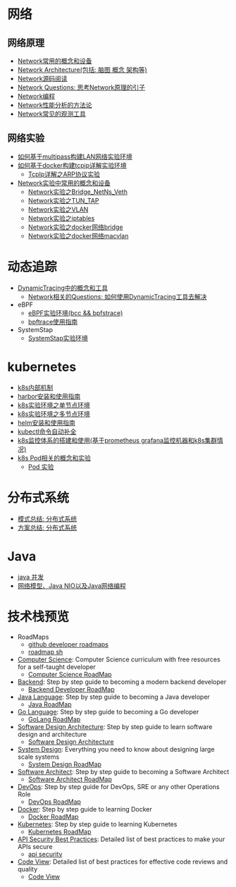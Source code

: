 
# 网络

## 网络原理
- [Network常用的概念和设备](network/experiments/Network实验中常用的概念和设备/Network实验中常用的概念和设备.md)
- [Network Architecture(包括: 脑图 概念 架构等)](network/principles/Network的Architecture/Network的Architecture.md)
- [Network源码阅读](network/principles/Network源码/Network源码.md)
- [Network Questions: 思考Network原理的引子](network/principles/Network相关的Questions/Network相关的Questions.md)
- [Network编程](network/principles/Network编程/Network编程.md)
- [Network性能分析的方法论](network/principles/Network性能分析的方法论/Network性能分析的方法论.md)
- [Network常见的观测工具](network/experiments/Network观测工具/Network观测工具.md)
## 网络实验
- [如何基于multipass构建LAN网络实验环境](network/experiments/LAN网络实验环境/readme.如何基于multipass构建LAN网络实验环境.md)
- [如何基于docker构建tcpip详解实验环境](network/experiments/TcpIp详解实验环境/readme.TcpIp详解实验环境.md)
    - [TcpIp详解之ARP协议实验](network/experiments/TcpIp详解之ARP协议实验/readme.TcpIp详解之ARP协议实验.md)
- [Network实验中常用的概念和设备](network/experiments/Network实验中常用的概念和设备/Network实验中常用的概念和设备.md)
    - [Network实验之Bridge_NetNs_Veth](network/experiments/Network实验之Bridge_NetNs_Veth/Network实验之Bridge_NetNs_Veth.md)
    - [Network实验之TUN_TAP](network/experiments/Network实验之TUN_TAP/Network实验之TUN_TAP.md)
    - [Network实验之VLAN](network/experiments/Network实验之VLAN/Network实验之VLAN.md)
    - [Network实验之iptables](network/experiments/Network实验之iptables/Network实验之iptables.md)
    - [Network实验之docker网络bridge](network/experiments/Network实验之docker网络bridge/Network实验之docker网络bridge.md)
    - [Network实验之docker网络macvlan](network/experiments/Network实验之docker网络macvlan/Network实验之docker网络macvlan.md)


# 动态追踪

- [DynamicTracing中的概念和工具](dynamic-tracing/dynamicTracing中的概念和工具/dynamicTracing中的概念和工具.md)
    - [Network相关的Questions: 如何使用DynamicTracing工具去解决](network/principles/Network相关的Questions/Network相关的Questions.md)
- eBPF
    - [eBPF实验环境(bcc && bpfstrace)](dynamic-tracing/eBPF/eBPF实验环境/eBPF实验环境.md)
    - [bpftrace使用指南](dynamic-tracing/eBPF/bpftrace使用指南/bpftrace使用指南.md)
- SystemStap
    - [SystemStap实验环境](dynamic-tracing/systemtap/systemtap实验环境/systemtap实验环境.md)



# kubernetes
- [k8s内部机制](kubernetes/k8s-internals/k8s-internals.md)
- [harbor安装和使用指南](kubernetes/harbor安装和使用指南/harbor安装和使用指南.md)
- [k8s实验环境之单节点环境](kubernetes/k8s实验环境之单节点环境/k8s实验环境之单节点环境.md)
- [k8s实验环境之多节点环境](kubernetes/k8s实验环境之多节点环境/k8s实验环境之多节点环境.md)
- [helm安装和使用指南](kubernetes/helm安装和使用指南/helm安装和使用指南.md)
- [kubectl命令自动补全](kubernetes/kubectl命令自动补全/kubectl命令自动补全.md)
- [k8s监控体系的搭建和使用(基于prometheus grafana监控机器和k8s集群情况)](kubernetes/k8s监控体系的搭建和使用/k8s监控体系的搭建和使用.md)
- [k8s Pod相关的概念和实验](kubernetes/k8s的Pod概念和Pod实验/k8s的Pod概念和Pod实验.md )
    - [Pod 实验](kubernetes/k8s-trails/pod)


# 分布式系统
- [模式总结: 分布式系统](distributed-system/distributed-system-patterns/分布式系统模式摘要.md)
- [方案总结: 分布式系统](distributed-system/distributed-system-patterns/分布式系统模式中各种方案的摘要.md)


# Java
- [java 并发](java-trials/java-tech-stack/java-concurrency/Java并发.md)
- [网络模型、Java NIO以及Java网络编程](java-trials/java-tech-stack/java-nio/Java网络编程.md)



# 技术栈预览
- RoadMaps
	- [github developer roadmaps](https://github.com/kamranahmedse/developer-roadmap)
	- [roadmap sh](https://roadmap.sh/)
- [Computer Science](tech-stacks/tech-stacks-summary/attachments/computer-science_00.png): Computer Science curriculum with free resources for a self-taught developer
	- [Computer Science RoadMap](https://roadmap.sh/computer-science)
- [Backend](tech-stacks/tech-stacks-summary/attachments/backend_00.png): Step by step guide to becoming a modern backend developer
	- [Backend Developer RoadMap](https://roadmap.sh/backend)
- [Java Language](tech-stacks/tech-stacks-summary/attachments/java_00.png): Step by step guide to becoming a Java developer
	- [Java RoadMap](https://roadmap.sh/java)
- [Go Language](tech-stacks/tech-stacks-summary/attachments/golang_00.png): Step by step guide to becoming a Go developer
	- [GoLang RoadMap](https://roadmap.sh/golang)
- [Software Design Architecture](tech-stacks/tech-stacks-summary/attachments/software-design-architecture_00.png): Step by step guide to learn software design and architecture
	- [Software Design Architecture](https://roadmap.sh/software-design-architecture)
- [System Design](tech-stacks/tech-stacks-summary/attachments/system-design_00.png): Everything you need to know about designing large scale systems
	- [System Design RoadMap](https://roadmap.sh/system-design)
- [Software Architect](tech-stacks/tech-stacks-summary/attachments/software-architect_00.png): Step by step guide to becoming a Software Architect
	- [Software Architect RoadMap](https://roadmap.sh/software-architect)
- [DevOps](tech-stacks/tech-stacks-summary/attachments/devops_00.png): Step by step guide for DevOps, SRE or any other Operations Role
	- [DevOps RoadMap](https://roadmap.sh/devops)
- [Docker](tech-stacks/tech-stacks-summary/attachments/docker_00.png): Step by step guide to learning Docker
	- [Docker RoadMap](https://roadmap.sh/docker)
- [Kubernetes](tech-stacks/tech-stacks-summary/attachments/kubernetes_00.png): Step by step guide to learning Kubernetes
	- [Kubernetes RoadMap](https://roadmap.sh/kubernetes)
- [API Security Best Practices](tech-stacks/tech-stacks-summary/attachments/api-security_00.png): Detailed list of best practices to make your APIs secure
	- [api security](https://roadmap.sh/best-practices/api-security)
- [Code View](tech-stacks/tech-stacks-summary/attachments/code-review_00.png): Detailed list of best practices for effective code reviews and quality
	- [Code View](https://roadmap.sh/best-practices/code-review)




